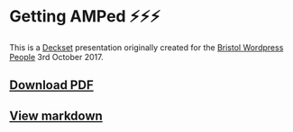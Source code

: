 # Getting AMPed ⚡️⚡️⚡️

This is a [Deckset](https://www.decksetapp.com) presentation originally created for the [Bristol Wordpress People](https://wpbristol.co.uk) 3rd October 2017.

## [Download PDF](https://github.com/daviddarke/getting-amped/blob/master/getting-amped.pdf)
## [View markdown](https://github.com/daviddarke/getting-amped/blob/master/AMP.md)
